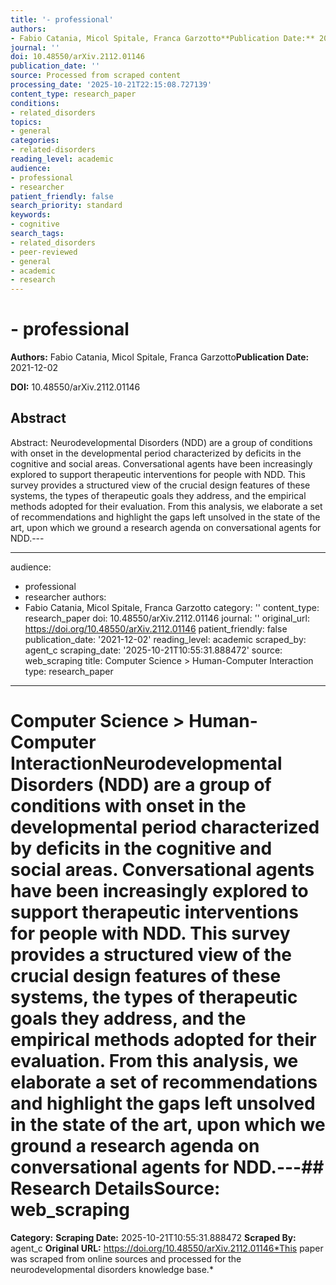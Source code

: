 ```yaml
---
title: '- professional'
authors:
- Fabio Catania, Micol Spitale, Franca Garzotto**Publication Date:** 2021-12-02
journal: ''
doi: 10.48550/arXiv.2112.01146
publication_date: ''
source: Processed from scraped content
processing_date: '2025-10-21T22:15:08.727139'
content_type: research_paper
conditions:
- related_disorders
topics:
- general
categories:
- related-disorders
reading_level: academic
audience:
- professional
- researcher
patient_friendly: false
search_priority: standard
keywords:
- cognitive
search_tags:
- related_disorders
- peer-reviewed
- general
- academic
- research
---
```


# - professional

**Authors:** Fabio Catania, Micol Spitale, Franca Garzotto**Publication Date:** 2021-12-02

**DOI:** 10.48550/arXiv.2112.01146

## Abstract

Abstract:
Neurodevelopmental Disorders (NDD) are a group of conditions with onset in the developmental period characterized by deficits in the cognitive and social areas. Conversational agents have been increasingly explored to support therapeutic interventions for people with NDD. This survey provides a structured view of the crucial design features of these systems, the types of therapeutic goals they address, and the empirical methods adopted for their evaluation. From this analysis, we elaborate a set of recommendations and highlight the gaps left unsolved in the state of the art, upon which we ground a research agenda on conversational agents for NDD.---

---
audience:
- professional
- researcher
authors:
- Fabio Catania, Micol Spitale, Franca Garzotto
category: ''
content_type: research_paper
doi: 10.48550/arXiv.2112.01146
journal: ''
original_url: https://doi.org/10.48550/arXiv.2112.01146
patient_friendly: false
publication_date: '2021-12-02'
reading_level: academic
scraped_by: agent_c
scraping_date: '2025-10-21T10:55:31.888472'
source: web_scraping
title: Computer Science > Human-Computer Interaction
type: research_paper
---
# Computer Science > Human-Computer InteractionNeurodevelopmental Disorders (NDD) are a group of conditions with onset in the developmental period characterized by deficits in the cognitive and social areas. Conversational agents have been increasingly explored to support therapeutic interventions for people with NDD. This survey provides a structured view of the crucial design features of these systems, the types of therapeutic goals they address, and the empirical methods adopted for their evaluation. From this analysis, we elaborate a set of recommendations and highlight the gaps left unsolved in the state of the art, upon which we ground a research agenda on conversational agents for NDD.---## Research Details**Source:** web_scraping
**Category:**
**Scraping Date:** 2025-10-21T10:55:31.888472
**Scraped By:** agent_c
**Original URL:** https://doi.org/10.48550/arXiv.2112.01146*This paper was scraped from online sources and processed for the neurodevelopmental disorders knowledge base.*